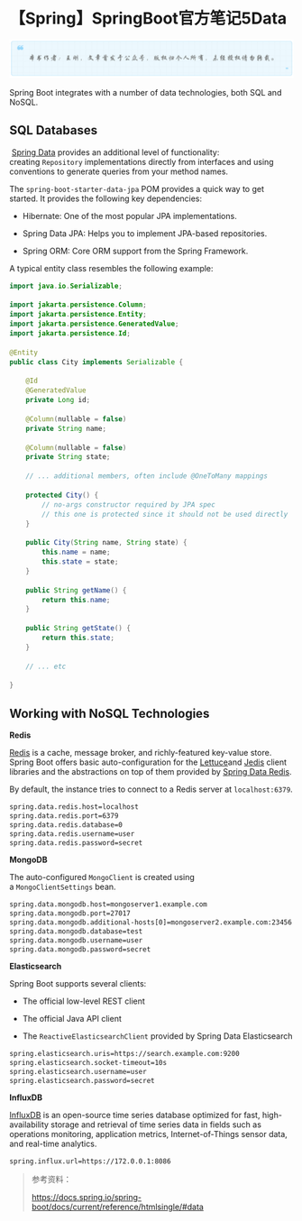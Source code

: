 # 【Spring】SpringBoot官方笔记5Data
![](../wanggang.png)

Spring Boot integrates with a number of data technologies, both SQL and NoSQL.

## SQL Databases

 [Spring Data](https://spring.io/projects/spring-data) provides an additional level of functionality: creating `Repository` implementations directly from interfaces and using conventions to generate queries from your method names.

The `spring-boot-starter-data-jpa` POM provides a quick way to get started. It provides the following key dependencies:

- Hibernate: One of the most popular JPA implementations.

- Spring Data JPA: Helps you to implement JPA-based repositories.

- Spring ORM: Core ORM support from the Spring Framework.

A typical entity class resembles the following example:

```java
import java.io.Serializable;

import jakarta.persistence.Column;
import jakarta.persistence.Entity;
import jakarta.persistence.GeneratedValue;
import jakarta.persistence.Id;

@Entity
public class City implements Serializable {

    @Id
    @GeneratedValue
    private Long id;

    @Column(nullable = false)
    private String name;

    @Column(nullable = false)
    private String state;

    // ... additional members, often include @OneToMany mappings

    protected City() {
        // no-args constructor required by JPA spec
        // this one is protected since it should not be used directly
    }

    public City(String name, String state) {
        this.name = name;
        this.state = state;
    }

    public String getName() {
        return this.name;
    }

    public String getState() {
        return this.state;
    }

    // ... etc

}
```

## Working with NoSQL Technologies

**Redis**

[Redis](https://redis.io/) is a cache, message broker, and richly-featured key-value store. Spring Boot offers basic auto-configuration for the [Lettuce](https://github.com/lettuce-io/lettuce-core/)and [Jedis](https://github.com/xetorthio/jedis/) client libraries and the abstractions on top of them provided by [Spring Data Redis](https://github.com/spring-projects/spring-data-redis).

By default, the instance tries to connect to a Redis server at `localhost:6379`.

```
spring.data.redis.host=localhost
spring.data.redis.port=6379
spring.data.redis.database=0
spring.data.redis.username=user
spring.data.redis.password=secret
```

**MongoDB**

The auto-configured `MongoClient` is created using a `MongoClientSettings` bean.

```
spring.data.mongodb.host=mongoserver1.example.com
spring.data.mongodb.port=27017
spring.data.mongodb.additional-hosts[0]=mongoserver2.example.com:23456
spring.data.mongodb.database=test
spring.data.mongodb.username=user
spring.data.mongodb.password=secret
```

**Elasticsearch**

Spring Boot supports several clients:

- The official low-level REST client

- The official Java API client

- The `ReactiveElasticsearchClient` provided by Spring Data Elasticsearch

```
spring.elasticsearch.uris=https://search.example.com:9200
spring.elasticsearch.socket-timeout=10s
spring.elasticsearch.username=user
spring.elasticsearch.password=secret
```

**InfluxDB**

[InfluxDB](https://www.influxdata.com/) is an open-source time series database optimized for fast, high-availability storage and retrieval of time series data in fields such as operations monitoring, application metrics, Internet-of-Things sensor data, and real-time analytics.

```
spring.influx.url=https://172.0.0.1:8086
```

> 参考资料：
> 
> https://docs.spring.io/spring-boot/docs/current/reference/htmlsingle/#data
